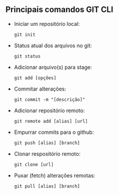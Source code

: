 ## Principais comandos GIT CLI
 - Iniciar um repositório local:

    ```git init```
 - Status atual dos arquivos no git:

    ```git status```
 - Adicionar arquivo(s) para stage:

    ```git add [opções]```
 - Commitar alterações:
    
    ```git commit -m "[descrição]"```

 - Adicionar repositório remoto:

    ```git remote add [alias] [url]```

 - Empurrar commits para o github:

    ```git push [alias] [branch]```

 - Clonar respositório remoto:

    ```git clone [url]```
 - Puxar (fetch) alterações remotas:

    ```git pull [alias] [branch]```

